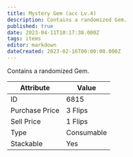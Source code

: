 ```yaml
---
title: Mystery Gem (acc Lv.4)
description: Contains a randomized Gem.
published: true
date: 2023-04-11T10:17:38.000Z
tags: items
editor: markdown
dateCreated: 2023-02-16T00:00:00.000Z
---
```


Contains a randomized Gem.

|Attribute|Value|
|-|-|
|ID|6815|
|Purchase Price|3 Flips|
|Sell Price|1 Flips|
|Type|Consumable|
|Stackable|Yes|

